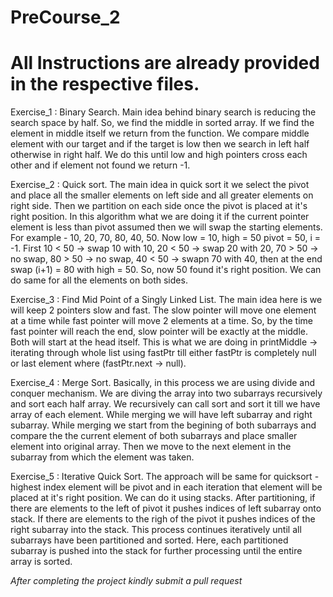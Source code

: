 # PreCourse_2

# All Instructions are already provided in the respective files.

Exercise_1 : Binary Search.
Main idea behind binary search is reducing the search space by half. So, we find the middle in sorted array.
If we find the element in middle itself we return from the function.
We compare middle element with our target and if the target is low then we search in left half otherwise in right half. 
We do this until low and high pointers cross each other and if element not found we return -1.

Exercise_2 : Quick sort.
The main idea in quick sort it we select the pivot and place all the smaller elements on left side and all greater elements on right side.
Then we partition on each side once the pivot is placed at it's right position.
In this algorithm what we are doing it if the current pointer element is less than pivot assumed then we will swap the starting elements.
For example - 10, 20, 70, 80, 40, 50. Now low = 10, high = 50 pivot = 50, i = -1.
First 10 < 50 -> swap 10 with 10, 20 < 50 -> swap 20 with 20, 70 > 50 -> no swap, 80 > 50 -> no swap, 40 < 50 -> swapn 70 with 40, then at the end swap 
(i+1) = 80 with high = 50. So, now 50 found it's right position. We can do same for all the elements on both sides. 

Exercise_3 : Find Mid Point of a Singly Linked List.
The main idea here is we will keep 2 pointers slow and fast. The slow pointer will move one element at a time while fast pointer will move 2 elements at a time.
So, by the time fast pointer will reach the end, slow pointer will be exactly at the middle. Both will start at the head itself.
This is what we are doing in printMiddle -> iterating through whole list using fastPtr till either fastPtr is completely null or last element where (fastPtr.next -> null).

Exercise_4 : Merge Sort.
Basically, in this process we are using divide and conquer mechanism. We are diving the array into two subarrays recursively and sort each half array.
We recursively can call sort and sort it till we have array of each element. While merging we will have left subarray and right subarray.
While merging we start from the begining of both subarrays and compare the the current element of both subarrays and place smaller element into original array.
Then we move to the next element in the subarray from which the element was taken.

Exercise_5 : Iterative Quick Sort.
The approach will be same for quicksort - highest index element will be pivot and in each iteration that element will be placed at it's right position.
We can do it using stacks. After partitioning, if there are elements to the left of pivot it pushes indices of left subarray onto stack.
If there are elements to the righ of the pivot it pushes indices of the right subarray into the stack. This process continues iteratively until all 
subarrays have been partitioned and sorted. Here, each partitioned subarray is pushed into the stack for further processing until the entire array is sorted. 

*After completing the project kindly submit a pull request*
